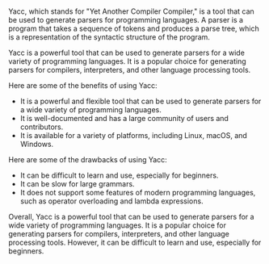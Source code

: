 # 

Yacc, which stands for "Yet Another Compiler Compiler," is a tool that can be used to generate parsers for programming languages. A parser is a program that takes a sequence of tokens and produces a parse tree, which is a representation of the syntactic structure of the program.

Yacc is a powerful tool that can be used to generate parsers for a wide variety of programming languages. It is a popular choice for generating parsers for compilers, interpreters, and other language processing tools.

Here are some of the benefits of using Yacc:

* It is a powerful and flexible tool that can be used to generate parsers for a wide variety of programming languages.
* It is well-documented and has a large community of users and contributors.
* It is available for a variety of platforms, including Linux, macOS, and Windows.

Here are some of the drawbacks of using Yacc:

* It can be difficult to learn and use, especially for beginners.
* It can be slow for large grammars.
* It does not support some features of modern programming languages, such as operator overloading and lambda expressions.

Overall, Yacc is a powerful tool that can be used to generate parsers for a wide variety of programming languages. It is a popular choice for generating parsers for compilers, interpreters, and other language processing tools. However, it can be difficult to learn and use, especially for beginners.
